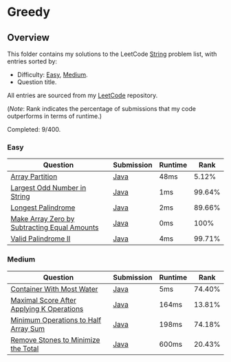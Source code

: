 # Greedy

## Overview
This folder contains my solutions to the LeetCode [String](https://leetcode.com/problem-list/greedy/) problem list,
with entries sorted by:
- Difficulty: [Easy](#easy), [Medium](#medium).
- Question title.

All entries are sourced from my [LeetCode](https://github.com/shumarb/leetcode) repository.

(*Note*: Rank indicates the percentage of submissions that my code outperforms in terms of runtime.)

Completed: 9/400.

### Easy
| Question                                                                                                                                | Submission                                                                                                          | Runtime | Rank   |
|-----------------------------------------------------------------------------------------------------------------------------------------|---------------------------------------------------------------------------------------------------------------------|---------|--------|
| [Array Partition](https://leetcode.com/problems/array-partition/description/)                                                           | [Java](https://github.com/shumarb/leetcode/blob/main/submissions/java/ArrayPartition.java)                          | 48ms    | 5.12%  |
| [Largest Odd Number in String](https://leetcode.com/problems/largest-odd-number-in-string/description/)                                 | [Java](https://github.com/shumarb/leetcode/blob/main/submissions/java/LongestPalindrome.java)                       | 1ms     | 99.64% |
| [Longest Palindrome](https://leetcode.com/problems/longest-palindrome/description/)                                                     | [Java](https://github.com/shumarb/leetcode/blob/main/submissions/java/LongestPalindrome.java)                       | 2ms     | 89.66% |
| [Make Array Zero by Subtracting Equal Amounts](https://leetcode.com/problems/make-array-zero-by-subtracting-equal-amounts/description/) | [Java](https://github.com/shumarb/leetcode/blob/main/submissions/java//MakeArrayZeroBySubtractingEqualAmounts.java) | 0ms     | 100%   |
| [Valid Palindrome II](https://leetcode.com/problems/valid-palindrome-ii/description/)                                                   | [Java](https://github.com/shumarb/leetcode/blob/main/submissions/java/ValidPalindromeTwo.java)                      | 4ms     | 99.71% |

### Medium
| Question                                                                                                                           | Submission                                                                                                        | Runtime | Rank   |
|------------------------------------------------------------------------------------------------------------------------------------|-------------------------------------------------------------------------------------------------------------------|---------|--------|
| [Container With Most Water](https://leetcode.com/problems/container-with-most-water/description/)                                  | [Java](https://github.com/shumarb/leetcode/blob/main/submissions/java/ContainerWithMostWater.java)                | 5ms     | 74.40% |
| [Maximal Score After Applying K Operations](https://leetcode.com/problems/maximal-score-after-applying-k-operations/description/)  | [Java](https://github.com/shumarb/leetcode/blob/main/submissions/java/MaximalScoreAfterApplyingKOperations.java)  | 164ms   | 13.81% |
| [Minimum Operations to Half Array Sum](https://leetcode.com/problems/minimum-operations-to-halve-array-sum/description/)           | [Java](https://github.com/shumarb/leetcode/blob/main/submissions/java/MinimumOperationsToHalfArraySum.java)       | 198ms   | 74.18% |
| [Remove Stones to Minimize the Total](https://leetcode.com/problems/remove-stones-to-minimize-the-total/description/)              | [Java](https://github.com/shumarb/leetcode/blob/main/submissions/java/RemoveStonesToMinimizeTheTotal.java)        | 600ms   | 20.43% |
